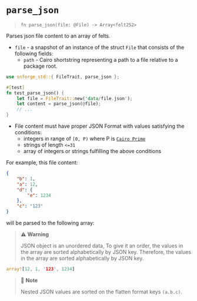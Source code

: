 # `parse_json`

> `fn parse_json(file: @File) -> Array<felt252>`

Parses json file content to an array of felts.

- `file` - a snapshot of an instance of the struct `File` that consists of the following fields:
  - `path` - Cairo shortstring representing a path to a file relative to a package root.

```rust
use snforge_std::{ FileTrait, parse_json };

#[test]
fn test_parse_json() {
    let file = FileTrait::new('data/file.json');
    let content = parse_json(@file);
    // ...
}
```

- File content must have proper JSON Format with values satisfying the conditions:
  - integers in range of `[0, P)` where P is [`Cairo Prime`](https://book.cairo-lang.org/ch02-02-data-types.html?highlight=prime#felt-type)
  - strings of length `<=31`
  - array of integers or strings fulfilling the above conditions

For example, this file content:
```json
{
    "b": 1,
    "a": 12,
    "d": {
        "e": 1234
    },
    "c": "123"
}
```
will be parsed to the following array:
> ⚠️ **Warning**
>
>  JSON object is an unordered data, To give it an order, the values in the array are sorted alphabetically by JSON key. Therefore, the values in the array are sorted alphabetically by JSON key.
```rust
array![12, 1, '123', 1234]
```

> 📝 **Note**
>
>Nested JSON values are sorted on the flatten format keys `(a.b.c)`.
